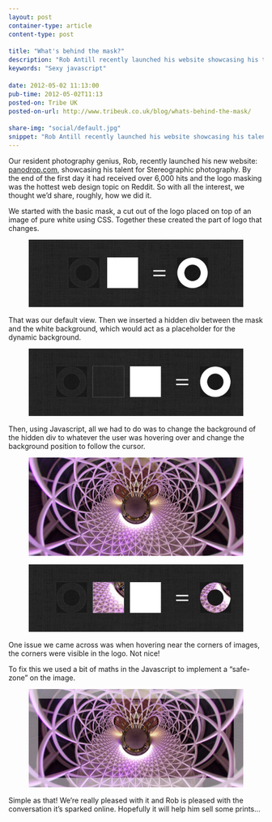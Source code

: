 ```yaml
---
layout: post
container-type: article
content-type: post

title: "What's behind the mask?"
description: "Rob Antill recently launched his website showcasing his talent for Stereographic photography. By the end of the first day it had received over 6,000 hits and the logo masking was the hottest web design topic on Reddit"
keywords: "Sexy javascript"

date: 2012-05-02 11:13:00
pub-time: 2012-05-02T11:13
posted-on: Tribe UK
posted-on-url: http://www.tribeuk.co.uk/blog/whats-behind-the-mask/

share-img: "social/default.jpg"
snippet: "Rob Antill recently launched his website showcasing his talent for Stereographic photography. By the end of the first day it had received over 6,000 hits and the logo masking was the hottest web design topic on Reddit."
---
```


Our resident photography genius, Rob, recently launched his new website: [panodrop.com](http://www.panodrop.com/), showcasing his talent for Stereographic photography. By the end of the first day it had received over 6,000 hits and the logo masking was the hottest web design topic on Reddit. So with all the interest, we thought we&rsquo;d share, roughly, how we did it.

We started with the basic mask, a cut out of the logo placed on top of an image of pure white using CSS. Together these created the part of logo that changes.

<figure class="media">
    <img src="/static/images/blog/pano_hole_step_1.jpg" alt="Step 1" class="media__item" />
</figure>

That was our default view. Then we inserted a hidden div between the mask and the white background, which would act as a placeholder for the dynamic background.

<figure class="media">
    <img src="/static/images/blog/pano_hole_step_2.jpg" alt="Step 2" class="media__item" />
</figure>


Then, using Javascript, all we had to do was to change the background of the hidden div to whatever the user was hovering over and change the background position to follow the cursor.

<figure class="media">
    <img src="/static/images/blog/pano_hole_step_3.jpg" alt="Step 3" class="media__item" />
</figure>

<figure class="media">
    <img src="/static/images/blog/pano_hole_step_4.jpg" alt="Step 4" class="media__item" />
</figure>

One issue we came across was when hovering near the corners of images, the corners were visible in the logo. Not nice!

To fix this we used a bit of maths in the Javascript to implement a &ldquo;safe-zone&rdquo; on the image.


<figure class="media">
    <img src="/static/images/blog/pano_hole_step_5.jpg" alt="Step 5" class="media__item" />
</figure>


Simple as that! We&rsquo;re really pleased with it and Rob is pleased with the conversation it&rsquo;s sparked online. Hopefully it will help him sell some prints&hellip;